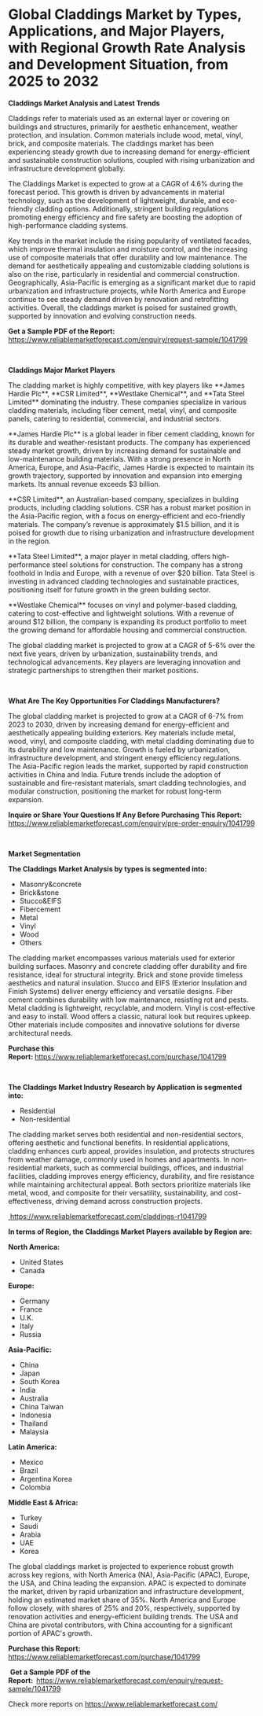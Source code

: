 <p><h1>Global Claddings Market by Types, Applications, and Major Players, with Regional Growth Rate Analysis and Development Situation, from 2025 to 2032</h1></p><p><strong>Claddings Market Analysis and Latest Trends</strong></p>
<p><p>Claddings refer to materials used as an external layer or covering on buildings and structures, primarily for aesthetic enhancement, weather protection, and insulation. Common materials include wood, metal, vinyl, brick, and composite materials. The claddings market has been experiencing steady growth due to increasing demand for energy-efficient and sustainable construction solutions, coupled with rising urbanization and infrastructure development globally.</p><p>The Claddings Market is expected to grow at a CAGR of 4.6% during the forecast period. This growth is driven by advancements in material technology, such as the development of lightweight, durable, and eco-friendly cladding options. Additionally, stringent building regulations promoting energy efficiency and fire safety are boosting the adoption of high-performance cladding systems.</p><p>Key trends in the market include the rising popularity of ventilated facades, which improve thermal insulation and moisture control, and the increasing use of composite materials that offer durability and low maintenance. The demand for aesthetically appealing and customizable cladding solutions is also on the rise, particularly in residential and commercial construction. Geographically, Asia-Pacific is emerging as a significant market due to rapid urbanization and infrastructure projects, while North America and Europe continue to see steady demand driven by renovation and retrofitting activities. Overall, the claddings market is poised for sustained growth, supported by innovation and evolving construction needs.</p></p>
<p><strong>Get a Sample PDF of the Report:&nbsp;</strong> <a href="https://www.reliablemarketforecast.com/enquiry/request-sample/1041799?utm_campaign=2171&utm_medium=2&utm_source=Github&utm_content=ia&utm_term=25012025&utm_id=claddings">https://www.reliablemarketforecast.com/enquiry/request-sample/1041799</a></p>
<p>&nbsp;</p>
<p><strong>Claddings Major Market Players</strong></p>
<p><p>The cladding market is highly competitive, with key players like **James Hardie Plc**, **CSR Limited**, **Westlake Chemical**, and **Tata Steel Limited** dominating the industry. These companies specialize in various cladding materials, including fiber cement, metal, vinyl, and composite panels, catering to residential, commercial, and industrial sectors.</p><p>**James Hardie Plc** is a global leader in fiber cement cladding, known for its durable and weather-resistant products. The company has experienced steady market growth, driven by increasing demand for sustainable and low-maintenance building materials. With a strong presence in North America, Europe, and Asia-Pacific, James Hardie is expected to maintain its growth trajectory, supported by innovation and expansion into emerging markets. Its annual revenue exceeds $3 billion.</p><p>**CSR Limited**, an Australian-based company, specializes in building products, including cladding solutions. CSR has a robust market position in the Asia-Pacific region, with a focus on energy-efficient and eco-friendly materials. The company’s revenue is approximately $1.5 billion, and it is poised for growth due to rising urbanization and infrastructure development in the region.</p><p>**Tata Steel Limited**, a major player in metal cladding, offers high-performance steel solutions for construction. The company has a strong foothold in India and Europe, with a revenue of over $20 billion. Tata Steel is investing in advanced cladding technologies and sustainable practices, positioning itself for future growth in the green building sector.</p><p>**Westlake Chemical** focuses on vinyl and polymer-based cladding, catering to cost-effective and lightweight solutions. With a revenue of around $12 billion, the company is expanding its product portfolio to meet the growing demand for affordable housing and commercial construction.</p><p>The global cladding market is projected to grow at a CAGR of 5-6% over the next five years, driven by urbanization, sustainability trends, and technological advancements. Key players are leveraging innovation and strategic partnerships to strengthen their market positions.</p></p>
<p>&nbsp;</p>
<p><strong>What Are The Key Opportunities For Claddings Manufacturers?</strong></p>
<p><p>The global cladding market is projected to grow at a CAGR of 6-7% from 2023 to 2030, driven by increasing demand for energy-efficient and aesthetically appealing building exteriors. Key materials include metal, wood, vinyl, and composite cladding, with metal cladding dominating due to its durability and low maintenance. Growth is fueled by urbanization, infrastructure development, and stringent energy efficiency regulations. The Asia-Pacific region leads the market, supported by rapid construction activities in China and India. Future trends include the adoption of sustainable and fire-resistant materials, smart cladding technologies, and modular construction, positioning the market for robust long-term expansion.</p></p>
<p><strong>Inquire or Share Your Questions If Any Before Purchasing This Report:</strong> <a href="https://www.reliablemarketforecast.com/enquiry/pre-order-enquiry/1041799?utm_campaign=2171&utm_medium=2&utm_source=Github&utm_content=ia&utm_term=25012025&utm_id=claddings">https://www.reliablemarketforecast.com/enquiry/pre-order-enquiry/1041799</a></p>
<p>&nbsp;</p>
<p><strong>Market Segmentation</strong></p>
<p><strong>The Claddings Market Analysis by types is segmented into:</strong></p>
<p><ul><li>Masonry&concrete</li><li>Brick&stone</li><li>Stucco&EIFS</li><li>Fibercement</li><li>Metal</li><li>Vinyl</li><li>Wood</li><li>Others</li></ul></p>
<p><p>The cladding market encompasses various materials used for exterior building surfaces. Masonry and concrete cladding offer durability and fire resistance, ideal for structural integrity. Brick and stone provide timeless aesthetics and natural insulation. Stucco and EIFS (Exterior Insulation and Finish Systems) deliver energy efficiency and versatile designs. Fiber cement combines durability with low maintenance, resisting rot and pests. Metal cladding is lightweight, recyclable, and modern. Vinyl is cost-effective and easy to install. Wood offers a classic, natural look but requires upkeep. Other materials include composites and innovative solutions for diverse architectural needs.</p></p>
<p><strong>Purchase this Report:&nbsp;</strong><a href="https://www.reliablemarketforecast.com/purchase/1041799?utm_campaign=2171&utm_medium=2&utm_source=Github&utm_content=ia&utm_term=25012025&utm_id=claddings">https://www.reliablemarketforecast.com/purchase/1041799</a></p>
<p>&nbsp;</p>
<p><strong>The Claddings Market Industry Research by Application is segmented into:</strong></p>
<p><ul><li>Residential</li><li>Non-residential</li></ul></p>
<p><p>The cladding market serves both residential and non-residential sectors, offering aesthetic and functional benefits. In residential applications, cladding enhances curb appeal, provides insulation, and protects structures from weather damage, commonly used in homes and apartments. In non-residential markets, such as commercial buildings, offices, and industrial facilities, cladding improves energy efficiency, durability, and fire resistance while maintaining architectural appeal. Both sectors prioritize materials like metal, wood, and composite for their versatility, sustainability, and cost-effectiveness, driving demand across construction projects.</p></p>
<p><a href="https://www.reliablemarketforecast.com/claddings-r1041799?utm_campaign=2171&utm_medium=2&utm_source=Github&utm_content=ia&utm_term=25012025&utm_id=claddings">&nbsp;https://www.reliablemarketforecast.com/claddings-r1041799</a></p>
<p><strong>In terms of Region, the Claddings Market Players available by Region are:</strong></p>
<p>
    <p> <strong> North America: </strong>
        <ul>
            <li>United States</li>
            <li>Canada</li>
        </ul>
        </p> 
    <p> <strong> Europe: </strong>
        <ul>
            <li>Germany</li>
            <li>France</li>
            <li>U.K.</li>
            <li>Italy</li>
            <li>Russia</li>
        </ul>
        </p> 
    <p> <strong> Asia-Pacific: </strong>
        <ul>
            <li>China</li>
            <li>Japan</li>
            <li>South Korea</li>
            <li>India</li>
            <li>Australia</li>
            <li>China Taiwan</li>
            <li>Indonesia</li>
            <li>Thailand</li>
            <li>Malaysia</li>
        </ul>
        </p> 
    <p> <strong> Latin America: </strong>
        <ul>
            <li>Mexico</li>
            <li>Brazil</li>
            <li>Argentina Korea</li>
            <li>Colombia</li>
        </ul>
        </p> 
    <p> <strong> Middle East & Africa: </strong>
        <ul>
            <li>Turkey</li>
            <li>Saudi</li>
            <li>Arabia</li>
            <li>UAE</li>
            <li>Korea</li>
        </ul>
    </p>
    </p>
<p><p>The global claddings market is projected to experience robust growth across key regions, with North America (NA), Asia-Pacific (APAC), Europe, the USA, and China leading the expansion. APAC is expected to dominate the market, driven by rapid urbanization and infrastructure development, holding an estimated market share of 35%. North America and Europe follow closely, with shares of 25% and 20%, respectively, supported by renovation activities and energy-efficient building trends. The USA and China are pivotal contributors, with China accounting for a significant portion of APAC's growth.</p></p>
<p><strong>Purchase this Report: </strong><a href="https://www.reliablemarketforecast.com/purchase/1041799?utm_campaign=2171&utm_medium=2&utm_source=Github&utm_content=ia&utm_term=25012025&utm_id=claddings">https://www.reliablemarketforecast.com/purchase/1041799</a></p>
<p>&nbsp;<strong>Get a Sample PDF of the Report:&nbsp;&nbsp;</strong><a href="https://www.reliablemarketforecast.com/enquiry/request-sample/1041799?utm_campaign=2171&utm_medium=2&utm_source=Github&utm_content=ia&utm_term=25012025&utm_id=claddings">https://www.reliablemarketforecast.com/enquiry/request-sample/1041799</a></p>
<p><strong></strong></p>
<p>Check more reports on <a href="https://www.reliablemarketforecast.com/?utm_campaign=2171&utm_medium=2&utm_source=Github&utm_content=ia&utm_term=25012025&utm_id=claddings">https://www.reliablemarketforecast.com/</a></p>